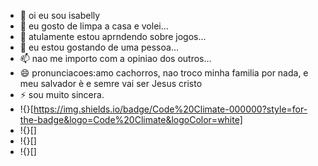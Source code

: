 - 👋 oi eu sou isabelly
- 👀 eu gosto de limpa a casa e volei...
- 🌱 atulamente estou aprndendo sobre jogos...
- 💞️ eu estou gostando de uma pessoa...
- 📫 nao me importo com a opiniao dos outros...
- 😄 pronunciacoes:amo cachorros, nao troco  minha familia por nada, e meu salvador è e semre vai ser Jesus cristo
- ⚡ sou muito sincera.
- !{}[https://img.shields.io/badge/Code%20Climate-000000?style=for-the-badge&logo=Code%20Climate&logoColor=white]
- !{}[]
- !{}[]
- !{}[]
<!---
eu naci no dia 29/12/2010... nao gostou de mim, guarda pra voce, por que, pra mim eu sou especial, maravilhosa, entre outras coisas.
--->
